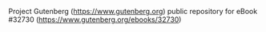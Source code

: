 Project Gutenberg (https://www.gutenberg.org) public repository for eBook #32730 (https://www.gutenberg.org/ebooks/32730)
